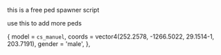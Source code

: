 this is a free ped spawner script 

use this to add more peds 

  {
		model = `cs_manuel`, 
		coords = vector4(252.2578, -1266.5022, 29.1514-1, 203.7191), 
		gender = 'male',
	},
